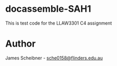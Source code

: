 # docassemble-SAH1

This is test code for the LLAW3301 C4 assignment

# Author

James Scheibner - sche0158@flinders.edu.au